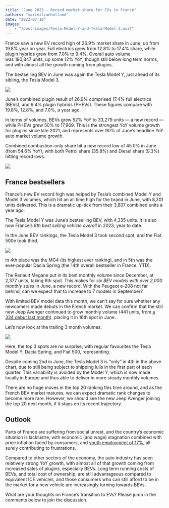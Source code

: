 ```yaml
---
title: "June 2023 - Record market share for EVs in France"
authors: "maximilianholland"
date: "2023-07-10"
images: 
    - "/post-images/Tesla-Model-Y-and-Tesla-Model-3.avif"
---
```


France saw a new EV record high of 26.9% market share in June, up from 19.8% year on year. Full electrics grew from 12.8% to 17.4% share, while plugin hybrids grew from 7.0% to 9.4%. Overall auto volume was 190,847 units, up some 12% YoY, though still below long term norms, and with almost all the growth coming from plugins.

The bestselling BEV in June was again the Tesla Model Y, just ahead of its sibling, the Tesla Model 3.

![](post-images/June-2023-France-Passenger-Auto-Registrations.avif)

June’s combined plugin result of 26.9% comprised 17.4% full electrics (BEVs), and 9.4% plugin hybrids (PHEVs). These figures compare with 19.8%, 12.8%, and 7.0%, a year ago.

In terms of volumes, BEVs grew 52% YoY to 33,279 units — a new record — while PHEVs grew 50% to 17,969. This is the strongest YoY volume growth for plugins since late 2021, and represents over 90% of June’s headline YoY auto market volume growth.

Combined combustion-only share hit a new record low of 45.0% in June (from 54.6% YoY), with both Petrol share (35.8%) and Diesel share (9.3%) hitting record lows.

![](post-images/June-2023-France-Monthly-Powertrain-Market-Share.avif)

## France bestsellers

France’s new EV record high was helped by Tesla’s combined Model Y and Model 3 volumes, which hit an all time high for the brand in June, with 8,301 units delivered. This is a dramatic up-tick from their 3,807 combined units a year ago.

The Tesla Model Y was June’s bestselling BEV, with 4,335 units. It is also now France’s _8th best selling vehicle overall_ in 2023, year to date.

In the June BEV rankings, the Tesla Model 3 took second spot, and the Fiat 500e took third.

![](post-images/France-BEVs-June-2023.avif)

In 4th place was the MG4 (its highest ever ranking), and in 5th was the ever-popular Dacia Spring (the 14th overall bestseller in France, YTD).

The Renault Megane put in its best monthly volume since December, at 2,377 units, taking 6th spot. This makes for _six BEV models with over 2,000 monthly sales_ in June, a new record. With the Peugeot e-208 not far behind, can we expect that to increase to 7 models in September?

With limited BEV model data this month, we can’t say for sure whether any newcomers made debuts in the French market. We can confirm that the still new Jeep Avenger continued to grow monthly volume (441 units, from [a 334 debut last month](/2023/06/15/may-2023-new-stellantis-bevs-arrive-in-france/)), placing it in 16th spot in June.

Let’s now look at the trailing 3 month volumes:

![](post-images/France-BEVs-June-23-Trailing-Qtr.avif)

Here, the top 3 spots are no surprise, with regular favourites the Tesla Model Y, Dacia Spring, and Fiat 500, representing.

Despite coming 2nd in June, the Tesla Model 3 is “only” in 4th in the above chart, due to still being subject to shipping lulls in the first part of each quarter. This variability is avoided by the Model Y, which is now made locally in Europe and thus able to deliver in more steady monthly volumes.

There are no huge moves in the top 20 ranking this time around, and as the French BEV market matures, we can expect dramatic rank changes to become more rare. However, we should see the new Jeep Avenger joining the top 20 next month, if it stays on its recent trajectory.

## Outlook

Parts of France are suffering from social unrest, and the country’s economic situation is lacklustre, with economic (and wage) stagnation combined with price inflation faced by consumers, and [youth employment of 17%](https://tradingeconomics.com/france/indicators), all surely contributing to frustrations.

Compared to other sectors of the economy, the auto industry has seen relatively strong YoY growth, with almost all of that growth coming from increased sales of plugins, especially BEVs. Long term running costs of BEVs, and total cost of ownership, are still advantageous compared to equivalent ICE vehicles, and those consumers who can still afford to be in the market for a new vehicle are increasingly turning towards BEVs.

What are your thoughts on France’s transition to EVs? Please jump in the comments below to join the discussion.
